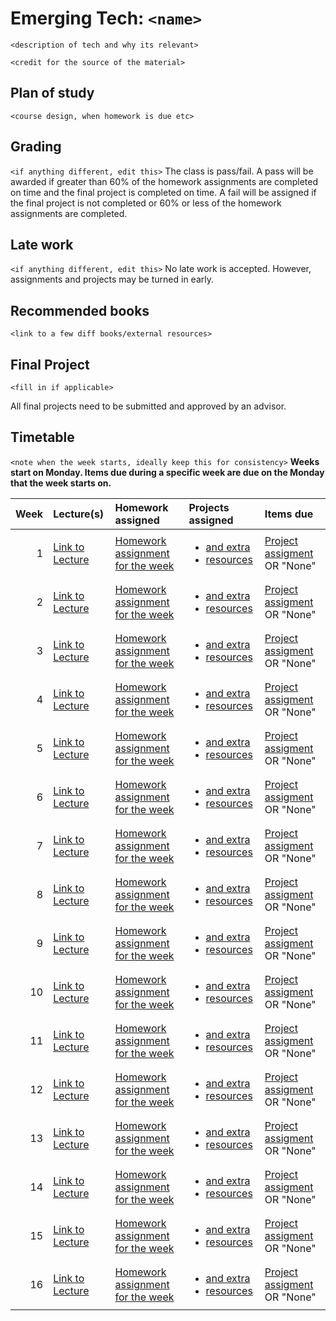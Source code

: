 # Emerging Tech: `<name>`

`<description of tech and why its relevant>`

`<credit for the source of the material>`

## Plan of study

`<course design, when homework is due etc>`

## Grading

`<if anything different, edit this>`
The class is pass/fail. A pass will be awarded if greater than 60% of the homework assignments are completed on time and the final project is completed on time. A fail will be assigned if the final project is not completed or 60% or less of the homework assignments are completed.

## Late work

`<if anything different, edit this>`
No late work is accepted. However, assignments and projects may be turned in early.

## Recommended books

`<link to a few diff books/external resources>`

## Final Project

`<fill in if applicable>`

All final projects need to be submitted and approved by an advisor.

## Timetable

`<note when the week starts, ideally keep this for consistency>`
**Weeks start on Monday. Items due during a specific week are due on the Monday that the week starts on.**

Week | Lecture(s) | Homework assigned | Projects assigned | Items due
---: | :--------- | :---------------- | :---------------- | :--------
1  | [Link to Lecture](#) | [Homework assignment for the week](#) | <ul><li><a href="#">and extra</a></li><li><a href='#'>resources</a></li></ul> | [Project assigment](#) OR "None" | None
2  | [Link to Lecture](#) | [Homework assignment for the week](#) | <ul><li><a href="#">and extra</a></li><li><a href='#'>resources</a></li></ul> | [Project assigment](#) OR "None" | None
3  | [Link to Lecture](#) | [Homework assignment for the week](#) | <ul><li><a href="#">and extra</a></li><li><a href='#'>resources</a></li></ul> | [Project assigment](#) OR "None" | None
4  | [Link to Lecture](#) | [Homework assignment for the week](#) | <ul><li><a href="#">and extra</a></li><li><a href='#'>resources</a></li></ul> | [Project assigment](#) OR "None" | None
5  | [Link to Lecture](#) | [Homework assignment for the week](#) | <ul><li><a href="#">and extra</a></li><li><a href='#'>resources</a></li></ul> | [Project assigment](#) OR "None" | None
6  | [Link to Lecture](#) | [Homework assignment for the week](#) | <ul><li><a href="#">and extra</a></li><li><a href='#'>resources</a></li></ul> | [Project assigment](#) OR "None" | None
7  | [Link to Lecture](#) | [Homework assignment for the week](#) | <ul><li><a href="#">and extra</a></li><li><a href='#'>resources</a></li></ul> | [Project assigment](#) OR "None" | None
8  | [Link to Lecture](#) | [Homework assignment for the week](#) | <ul><li><a href="#">and extra</a></li><li><a href='#'>resources</a></li></ul> | [Project assigment](#) OR "None" | None
9  | [Link to Lecture](#) | [Homework assignment for the week](#) | <ul><li><a href="#">and extra</a></li><li><a href='#'>resources</a></li></ul> | [Project assigment](#) OR "None" | None
10 | [Link to Lecture](#) | [Homework assignment for the week](#) | <ul><li><a href="#">and extra</a></li><li><a href='#'>resources</a></li></ul> | [Project assigment](#) OR "None" | None
11 | [Link to Lecture](#) | [Homework assignment for the week](#) | <ul><li><a href="#">and extra</a></li><li><a href='#'>resources</a></li></ul> | [Project assigment](#) OR "None" | None
12 | [Link to Lecture](#) | [Homework assignment for the week](#) | <ul><li><a href="#">and extra</a></li><li><a href='#'>resources</a></li></ul> | [Project assigment](#) OR "None" | None
13 | [Link to Lecture](#) | [Homework assignment for the week](#) | <ul><li><a href="#">and extra</a></li><li><a href='#'>resources</a></li></ul> | [Project assigment](#) OR "None" | None
14 | [Link to Lecture](#) | [Homework assignment for the week](#) | <ul><li><a href="#">and extra</a></li><li><a href='#'>resources</a></li></ul> | [Project assigment](#) OR "None" | None
15 | [Link to Lecture](#) | [Homework assignment for the week](#) | <ul><li><a href="#">and extra</a></li><li><a href='#'>resources</a></li></ul> | [Project assigment](#) OR "None" | None
16 | [Link to Lecture](#) | [Homework assignment for the week](#) | <ul><li><a href="#">and extra</a></li><li><a href='#'>resources</a></li></ul> | [Project assigment](#) OR "None" | None
